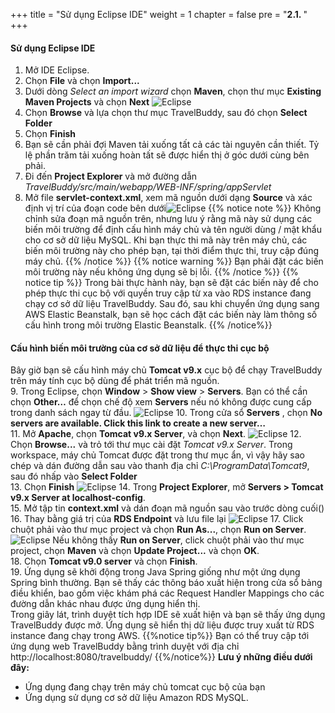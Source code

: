 +++
title = "Sử dụng Eclipse IDE"
weight = 1
chapter = false
pre = "<b>2.1. </b>"
+++

#### Sử dụng Eclipse IDE

1. Mở IDE Eclipse.
2. Chọn **File** và chọn **Import...**
3. Dưới dòng *Select an import wizard* chọn **Maven**, chọn thư mục **Existing Maven Projects** và chọn **Next**
![Eclipse](../../../images/2/1.png?width=90pc)
1. Chọn **Browse** và lựa chọn thư mục TravelBuddy, sau đó chọn **Select Folder**
2. Chọn **Finish**
3. Bạn sẽ cần phải đợi Maven tải xuống tất cả các tài nguyên cần thiết. Tỷ lệ phần trăm tải xuống hoàn tất sẽ được hiển thị ở góc dưới cùng bên phải.
4. Đi đến **Project Explorer** và mở đường dẫn *TravelBuddy/src/main/webapp/WEB-INF/spring/appServlet*
5. Mở file **servlet-context.xml**, xem mã nguồn dưới dạng **Source** và xác định vị trí của đoạn code bên dưới![Eclipse](../../../../images/2/2.png?width=90pc)
{{% notice note %}}
Không chỉnh sửa đoạn mã nguồn trên, nhưng lưu ý rằng mã này sử dụng các biến môi trường để định cấu hình máy chủ và tên người dùng / mật khẩu cho cơ sở dữ liệu MySQL. Khi bạn thực thi mã này trên máy chủ, các biến môi trường này cho phép bạn, tại thời điểm thực thi, truy cập đúng máy chủ.
{{% /notice %}}
{{% notice warning %}}
Bạn phải đặt các biến môi trường này nếu không ứng dụng sẽ bị lỗi.
{{% /notice %}}
{{% notice tip %}}
Trong bài thực hành này, bạn sẽ đặt các biến này để cho phép thực thi cục bộ với quyền truy cập từ xa vào RDS instance đang chạy cơ sở dữ liệu TravelBuddy. Sau đó, sau khi chuyển ứng dụng sang AWS Elastic Beanstalk, bạn sẽ học cách đặt các biến này làm thông số cấu hình trong môi trường Elastic Beanstalk.
{{% /notice%}}
#### Cấu hình biến môi trường của cơ sở dữ liệu để thực thi cục bộ

Bây giờ bạn sẽ cấu hình máy chủ **Tomcat v9.x** cục bộ để chạy TravelBuddy trên máy tính cục bộ dùng để phát triển mã nguồn.\
9. Trong Eclipse, chọn **Window** > **Show view** > **Servers**. Bạn có thể cần chọn **Other…** để chọn chế độ xem **Servers** nếu nó không được cung cấp trong danh sách ngay từ đầu.
![Eclipse](../../../../images/2/3.png?width=90pc)
10.  Trong cửa sổ **Servers** , chọn **No servers are available. Click this link to create a new server…**\
11.  Mở **Apache**, chọn **Tomcat v9.x Server**, và chọn **Next**.
![Eclipse](../../../../images/2/4.png?width=50pc)
12.  Chọn **Browse...** và trỏ tới thư mục cài đặt *Tomcat v9.x Server*. Trong workspace, máy chủ Tomcat được đặt trong thư mục ẩn, vì vậy hãy sao chép và dán đường dẫn sau vào thanh địa chỉ *C:\ProgramData\Tomcat9*, sau đó nhấp vào **Select Folder**\
13.  Chọn **Finish**
![Eclipse](../../../../images/2/5.png?width=50pc)
14.  Trong **Project Explorer**, mở **Servers > Tomcat v9.x Server at localhost-config**.\
15.  Mở tập tin **context.xml** và dán đoạn mã nguồn sau vào trước dòng cuối(</Context>)\
16.  Thay <RDSEndpoint> bằng giá trị của **RDS Endpoint** và lưu file lại
![Eclipse](../../../../images/2/6.png?width=90pc)
17.  Click chuột phải vào thư mục project và chọn **Run As...**, chọn **Run on Server**. 
![Eclipse](../../../../images/2/7.png?width=90pc)
Nếu không thấy **Run on Server**, click chuột phải vào thư mục project, chọn **Maven** và chọn **Update Project...** và chọn **OK**.\
18.   Chọn **Tomcat v9.0 server** và chọn **Finish**.\
19.   Ứng dụng sẽ khởi động trong Java Spring giống như một ứng dụng Spring bình thường. Bạn sẽ thấy các thông báo xuất hiện trong cửa sổ bảng điều khiển, bao gồm việc khám phá các Request Handler Mappings cho các đường dẫn khác nhau được ứng dụng hiển thị. \
Trong giây lát, trình duyệt tích hợp IDE sẽ xuất hiện và bạn sẽ thấy ứng dụng TravelBuddy được mở. Ứng dụng sẽ hiển thị dữ liệu được truy xuất từ RDS instance đang chạy trong AWS.
{{%notice tip%}}
Bạn có thể truy cập tới ứng dụng web TravelBuddy bằng trình duyệt với địa chỉ http://localhost:8080/travelbuddy/
{{%/notice%}}
**Lưu ý những điều dưới đây:**
- Ứng dụng đang chạy trên máy chủ tomcat cục bộ của bạn
- Ứng dụng sử dụng cơ sở dữ liệu Amazon RDS MySQL.